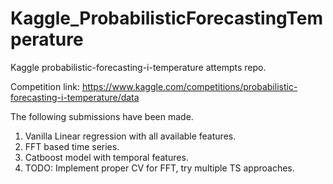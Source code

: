# Kaggle_ProbabilisticForecastingTemperature
Kaggle probabilistic-forecasting-i-temperature attempts repo.

Competition link: https://www.kaggle.com/competitions/probabilistic-forecasting-i-temperature/data

The following submissions have been made.
1. Vanilla Linear regression with all available features.
2. FFT based time series.
3. Catboost model with temporal features.
4. TODO: Implement proper CV for FFT, try multiple TS approaches.